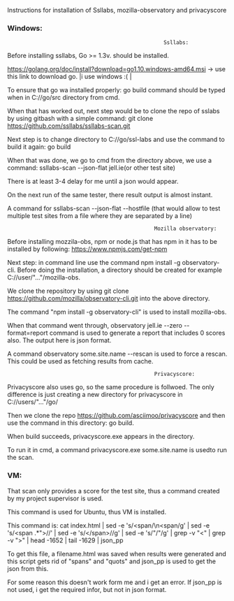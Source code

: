 Instructions for installation of Ssllabs, mozilla-observatory and privacyscore

<h3>Windows:</h3>

                                                      Ssllabs:

Before installing ssllabs, Go >= 1.3v. should be installed. 

https://golang.org/doc/install?download=go1.10.windows-amd64.msi -> use this link to download go. |i use windows :( |

To ensure that go wa installed properly: go build command should be typed when in C://go/src directory from cmd.

When that has worked out, next step would be to clone the repo of sslabs by using gitbash with a simple command: git clone https://github.com/ssllabs/ssllabs-scan.git

Next step is to change directory to C://go/ssl-labs and use the command to build it again: go build

When that was done, we go to cmd from the directory above, we use a command: ssllabs-scan --json-flat jell.ie(or other test site) 

There is at least 3-4 delay for me until a json would appear.

On the next run of the same tester, there result output is almost instant.

A command for ssllabs-scan --json-flat --hostfile (that would allow to test multiple test sites from a file where they are separated by a line)

                                                   Mozilla observatory:

Before installing mozzila-obs, npm or node.js that has npm in it has to be installed by following: https://www.npmjs.com/get-npm

Next step: in command line use the command npm install -g observatory-cli. Before doing the installation, 
a directory should be created for example C://user/"..."/mozilla-obs.

We clone the repository by using git clone https://github.com/mozilla/observatory-cli.git into the above directory.

The command "npm install -g observatory-cli" is used to install mozilla-obs. 

When that command went through, observatory jell.ie --zero --format=report command is used to generate a report that includes
0 scores also. The output here is json format.

A command observatory some.site.name --rescan is used to force a rescan. This could be used as fetching results from cache. 

                                                   Privacyscore:

Privacyscore also uses go, so the same procedure is follwoed. The only difference is just creating a new directory for privacyscore in C://users/"..."/go/

Then we clone the repo https://github.com/asciimoo/privacyscore and then use the command in this directory: go build. 

When build succeeds, privacyscore.exe appears in the directory.

To run it in cmd, a command privacyscore.exe some.site.name is usedto run the scan. 
<h3>VM:</h3>

That scan only provides a score for the test site, thus a command created by my project supervisor is used.

This command is used for Ubuntu, thus VM is installed.

This command is: cat index.html  | sed -e 's/<span/\n<span/g' | sed -e 's/<span .*">//' | sed -e 's/<\/span>//g' |
sed -e 's/&quot;/"/g' | grep -v "<" | grep -v ">" | head -1652 | tail -1629 | json_pp 

To get this file, a filename.html was saved when results were generated and this script gets rid of "spans" and "quots" and json_pp 
is used to get the json from this. 

For some reason this doesn't work form me and i get an error. If json_pp is not used, i get the required infor, but not in json format.


